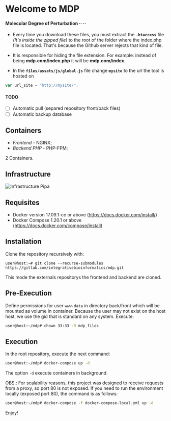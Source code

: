 # Welcome to MDP 
#### Molecular Degree of Perturbation ·· ··



- Every time you download these files, you must extract the **`.htaccess`** file _(It's inside the zipped file)_ to the root of the folder where the index.php file is located. That's because the Github server rejects that kind of file.

- It is responsible for hiding the file extension. For example: instead of being **mdp.com/index.php** it will be **mdp.com/index**.

- In the **`files/assets/js/global.js`** file change **``mysite``** to the url the tool is hosted on

```js
var url_site = "http://mysite/";
```

#### TODO

* [ ] Automatic pull (separed repository front/back files)
* [ ] Automatic backup database

## Containers

- *Frontend* - NGINX;
- *Backend PHP* - PHP-FPM;

2 Containers.

## Infrastructure

![Infrastructure Pipa](build/images/infra-mdp.png)

## Requisites

- Docker version 17.09.1-ce or above (https://docs.docker.com/install/)
- Docker Compose 1.20.1 or above (https://docs.docker.com/compose/install)

## Installation

Clone the repository recursively with:
```
user@host:~# git clone --recurse-submodules https://gitlab.com/integrativebioinformatics/mdp.git
```
This mode the externals repositorys the frontend and backend are cloned.


## Pre-Execution

Define permissions for user `www-data` in directory back/front which will be mounted as volume in container. Because the user may not exist on the host host, we use the gid that is standard on any system. Execute:

```bash
user@host:~/mdp# chown 33:33 -R mdp_files
```

## Execution

In the root repository, execute the next command:

```bash
user@host:~/mdp# docker-compose up -d
```
The option `-d` execute containers in background.

OBS.: For scalability reasons, this project was designed to receive requests from a proxy, so port 80 is not exposed. If you need to run the environment locally (exposed port 80), the command is as follows:

```bash
user@host:~/mdp# docker-compose -f docker-compose-local.yml up -d
```

Enjoy!


